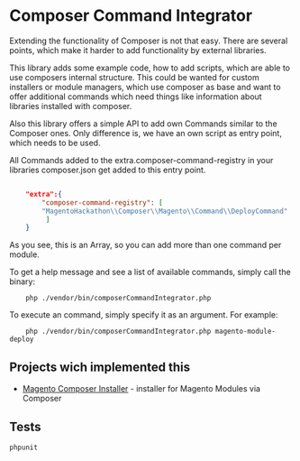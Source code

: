 Composer Command Integrator
===========================

Extending the functionality of Composer is not that easy.
There are several points, which make it harder to add functionality by external libraries.

This library adds some example code, how to add scripts, which are able to use composers internal structure.
This could be wanted for custom installers or module managers, which use composer as base
and want to offer additional commands which need things like information about libraries
installed with composer.

Also this library offers a simple API to add own Commands similar to the Composer ones.
Only difference is, we have an own script as entry point, which needs to be used.

All Commands added to the extra.composer-command-registry in your libraries composer.json get added to this entry point.

```json

    "extra":{
        "composer-command-registry": [
        "MagentoHackathon\\Composer\\Magento\\Command\\DeployCommand"
         ]
    }

```

As you see, this is an Array, so you can add more than one command per module.

To get a help message and see a list of available commands, simply call the binary:

```
    php ./vendor/bin/composerCommandIntegrator.php
```
To execute an command, simply specify it as an argument. For example:
```
    php ./vendor/bin/composerCommandIntegrator.php magento-module-deploy
```



Projects wich implemented this
------------------------------

* [Magento Composer Installer](https://github.com/magento-hackathon/magento-composer-installer) - installer for Magento Modules via Composer

Tests
-----

    phpunit

